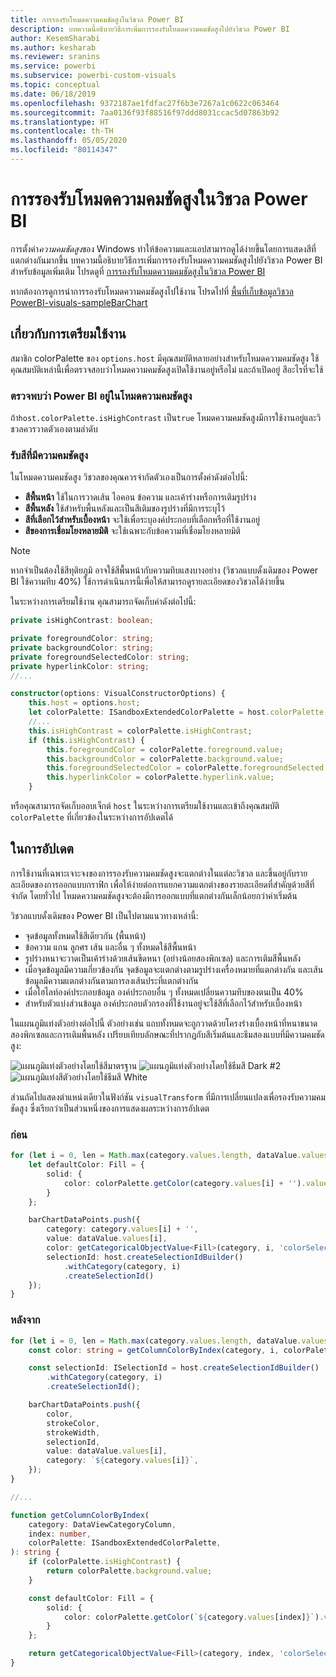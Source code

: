 ```yaml
---
title: การรองรับโหมดความคมชัดสูงในวิชวล Power BI
description: บทความนี้อธิบายวิธีการเพิ่มการรองรับโหมดความคมชัดสูงไปยังวิชวล Power BI
author: KesemSharabi
ms.author: kesharab
ms.reviewer: sranins
ms.service: powerbi
ms.subservice: powerbi-custom-visuals
ms.topic: conceptual
ms.date: 06/18/2019
ms.openlocfilehash: 9372187ae1fdfac27f6b3e7267a1c0622c063464
ms.sourcegitcommit: 7aa0136f93f88516f97ddd8031ccac5d07863b92
ms.translationtype: HT
ms.contentlocale: th-TH
ms.lasthandoff: 05/05/2020
ms.locfileid: "80114347"
---
```

# <a name="high-contrast-mode-support-in-power-bi-visuals"></a>การรองรับโหมดความคมชัดสูงในวิชวล Power BI

การตั้งค่า*ความคมชัดสูง*ของ Windows ทำให้ข้อความและแอปสามารถดูได้ง่ายขึ้นโดยการแสดงสีที่แตกต่างกันมากขึ้น บทความนี้อธิบายวิธีการเพิ่มการรองรับโหมดความคมชัดสูงไปยังวิชวล Power BI สำหรับข้อมูลเพิ่มเติม โปรดดูที่ [การรองรับโหมดความคมชัดสูงในวิชวล Power BI](https://powerbi.microsoft.com/blog/power-bi-desktop-june-2018-feature-summary/#highContrast)

หากต้องการดูการนำการรองรับโหมดความคมชัดสูงไปใช้งาน โปรดไปที่ [พื้นที่เก็บข้อมูลวิชวล PowerBI-visuals-sampleBarChart](https://github.com/Microsoft/PowerBI-visuals-sampleBarChart/commit/61011c82b66ca0d3321868f1d089c65101ca42e6)

## <a name="on-initialization"></a>เกี่ยวกับการเตรียมใช้งาน

สมาชิก colorPalette ของ `options.host` มีคุณสมบัติหลายอย่างสำหรับโหมดความคมชัดสูง ใช้คุณสมบัติเหล่านี้เพื่อตรวจสอบว่าโหมดความคมชัดสูงเปิดใช้งานอยู่หรือไม่ และถ้าเปิดอยู่ สีอะไรที่จะใช้

### <a name="detect-that-power-bi-is-in-high-contrast-mode"></a>ตรวจพบว่า Power BI อยู่ในโหมดความคมชัดสูง

ถ้า`host.colorPalette.isHighContrast` เป็น`true` โหมดความคมชัดสูงมีการใช้งานอยู่และวิชวลควรวาดตัวเองตามลำดับ

### <a name="get-high-contrast-colors"></a>รับสีที่มีความคมชัดสูง

ในโหมดความคมชัดสูง วิชวลของคุณควรจำกัดตัวเองเป็นการตั้งค่าดังต่อไปนี้:

* **สีพื้นหน้า** ใช้ในการวาดเส้น ไอคอน ข้อความ และเค้าร่างหรือการเติมรูปร่าง
* **สีพื้นหลัง** ใช้สำหรับพื้นหลังและเป็นสีเติมของรูปร่างที่มีการระบุไว้
* **สีที่เลือกไว้สำหรับเบื้องหน้า**  จะใช้เพื่อระบุองค์ประกอบที่เลือกหรือที่ใช้งานอยู่
* **สีของการเชื่อมโยงหลายมิติ** จะใช้เฉพาะกับข้อความที่เชื่อมโยงหลายมิติ

> [!NOTE]
> หากจำเป็นต้องใช้สีทุติยภูมิ อาจใช้สีพื้นหน้ากับความทึบแสงบางอย่าง (วิชวลแบบดั้งเดิมของ Power BI ใช้ความทึบ 40%) ใช้การดำเนินการนี้เพื่อให้สามารถดูรายละเอียดของวิชวลได้ง่ายขึ้น

ในระหว่างการเตรียมใช้งาน คุณสามารถจัดเก็บค่าดังต่อไปนี้:

```typescript
private isHighContrast: boolean;

private foregroundColor: string;
private backgroundColor: string;
private foregroundSelectedColor: string;
private hyperlinkColor: string;
//...

constructor(options: VisualConstructorOptions) {
    this.host = options.host;
    let colorPalette: ISandboxExtendedColorPalette = host.colorPalette;
    //...
    this.isHighContrast = colorPalette.isHighContrast;
    if (this.isHighContrast) {
        this.foregroundColor = colorPalette.foreground.value;
        this.backgroundColor = colorPalette.background.value;
        this.foregroundSelectedColor = colorPalette.foregroundSelected.value;
        this.hyperlinkColor = colorPalette.hyperlink.value;
    }
```

หรือคุณสามารถจัดเก็บออบเจ็กต์ `host` ในระหว่างการเตรียมใช้งานและเข้าถึงคุณสมบัติ `colorPalette` ที่เกี่ยวข้องในระหว่างการอัปเดตได้

## <a name="on-update"></a>ในการอัปเดต

การใช้งานที่เฉพาะเจาะจงของการรองรับความคมชัดสูงจะแตกต่างในแต่ละวิชวล และขึ้นอยู่กับรายละเอียดของการออกแบบกราฟิก เพื่อให้ง่ายต่อการแยกความแตกต่างของรายละเอียดที่สำคัญด้วยสีที่จำกัด โดยทั่วไป โหมดความคมชัดสูงจะต้องมีการออกแบบที่แตกต่างกันเล็กน้อยกว่าค่าเริ่มต้น

วิชวลแบบดั้งเดิมของ Power BI เป็นไปตามแนวทางเหล่านี้:

* จุดข้อมูลทั้งหมดใช้สีเดียวกัน (พื้นหน้า)
* ข้อความ แกน ลูกศร เส้น และอื่น ๆ ทั้งหมดใช้สีพื้นหน้า
* รูปร่างหนาจะวาดเป็นเค้าร่างด้วยเส้นขีดหนา (อย่างน้อยสองพิกเซล) และการเติมสีพื้นหลัง
* เมื่อจุดข้อมูลมีความเกี่ยวข้องกัน จุดข้อมูลจะแตกต่างตามรูปร่างเครื่องหมายที่แตกต่างกัน และเส้นข้อมูลมีความแตกต่างกันตามการลงเส้นประที่แตกต่างกัน
* เมื่อไฮไลท์องค์ประกอบข้อมูล องค์ประกอบอื่น ๆ ทั้งหมดเปลี่ยนความทึบของตนเป็น 40%
* สำหรับตัวแบ่งส่วนข้อมูล องค์ประกอบตัวกรองที่ใช้งานอยู่จะใช้สีที่เลือกไว้สำหรับเบื้องหน้า

ในแผนภูมิแท่งตัวอย่างต่อไปนี้ ตัวอย่างเช่น แถบทั้งหมดจะถูกวาดด้วยโครงร่างเบื้องหน้าที่หนาขนาดสองพิกเซลและการเติมพื้นหลัง เปรียบเทียบลักษณะที่ปรากฏกับสีเริ่มต้นและธีมสองแบบที่มีความคมชัดสูง:

![แผนภูมิแท่งตัวอย่างโดยใช้สีมาตรฐาน ](media/high-contrast-support/hc-samplebarchart-standard.png)
![ แผนภูมิแท่งตัวอย่างโดยใช้ธีมสี *Dark #2* ](media/high-contrast-support/hc-samplebarchart-dark2.png)
![แผนภูมิแท่งสีตัวอย่างโดยใช้ธีมสี *White*](media/high-contrast-support/hc-samplebarchart-white.png)

ส่วนถัดไปแสดงตำแหน่งเดียวในฟังก์ชัน `visualTransform` ที่มีการเปลี่ยนแปลงเพื่อรองรับความคมชัดสูง ซึ่งเรียกว่าเป็นส่วนหนึ่งของการแสดงผลระหว่างการอัปเดต

### <a name="before"></a>ก่อน

```typescript
for (let i = 0, len = Math.max(category.values.length, dataValue.values.length); i < len; i++) {
    let defaultColor: Fill = {
        solid: {
            color: colorPalette.getColor(category.values[i] + '').value
        }
    };

    barChartDataPoints.push({
        category: category.values[i] + '',
        value: dataValue.values[i],
        color: getCategoricalObjectValue<Fill>(category, i, 'colorSelector', 'fill', defaultColor).solid.color,
        selectionId: host.createSelectionIdBuilder()
            .withCategory(category, i)
            .createSelectionId()
    });
}
```

### <a name="after"></a>หลังจาก

```typescript
for (let i = 0, len = Math.max(category.values.length, dataValue.values.length); i < len; i++) {
    const color: string = getColumnColorByIndex(category, i, colorPalette);

    const selectionId: ISelectionId = host.createSelectionIdBuilder()
        .withCategory(category, i)
        .createSelectionId();

    barChartDataPoints.push({
        color,
        strokeColor,
        strokeWidth,
        selectionId,
        value: dataValue.values[i],
        category: `${category.values[i]}`,
    });
}

//...

function getColumnColorByIndex(
    category: DataViewCategoryColumn,
    index: number,
    colorPalette: ISandboxExtendedColorPalette,
): string {
    if (colorPalette.isHighContrast) {
        return colorPalette.background.value;
    }

    const defaultColor: Fill = {
        solid: {
            color: colorPalette.getColor(`${category.values[index]}`).value,
        }
    };

    return getCategoricalObjectValue<Fill>(category, index, 'colorSelector', 'fill', defaultColor).solid.color;
}
```
